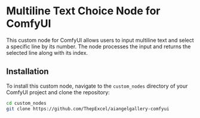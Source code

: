 # Multiline Text Choice Node for ComfyUI

This custom node for ComfyUI allows users to input multiline text and select a specific line by its number. The node processes the input and returns the selected line along with its index.

## Installation

To install this custom node, navigate to the `custom_nodes` directory of your ComfyUI project and clone the repository:

```bash
cd custom_nodes
git clone https://github.com/ThepExcel/aiangelgallery-comfyui
